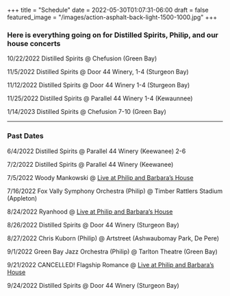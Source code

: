 +++
title = "Schedule"
date = 2022-05-30T01:07:31-06:00
draft = false
featured_image = "/images/action-asphalt-back-light-1500-1000.jpg"
+++
### Here is everything going on for Distilled Spirits, Philip, and our house concerts



10/22/2022 Distilled Spirits @ Chefusion (Green Bay)

11/5/2022 Distilled Spirits @ Door 44 Winery, 1-4 (Sturgeon Bay)

11/12/2022 Distilled Spirits @ Door 44 Winery 1-4 (Sturgeon Bay)

11/25/2022 Distilled Spirits @ Parallel 44 Winery 1-4 (Kewaunnee)

1/14/2023 Distilled Spirits @ Chefusion 7-10 (Green Bay)

---
### Past Dates

6/4/2022 Distilled Spirits @ Parallel 44 Winery (Keewanee) 2-6

7/2/2022 Distilled Spirits @ Parallel 44 Winery (Keewanee)

7/5/2022 Woody Mankowski @ [Live at Philip and Barbara’s House](/pages/house-concerts/woody-mankowski)

7/16/2022 Fox Vally Symphony Orchestra (Philip) @ Timber Rattlers Stadium (Appleton)

8/24/2022 Ryanhood @ [Live at Philip and Barbara’s House](/pages/house-concerts/ryanhood)


8/26/2022 Distilled Spirits @ Door 44 Winery (Sturgeon Bay)

8/27/2022 Chris Kuborn (Philip) @ Artstreet (Ashwaubomay Park, De Pere)

9/1/2022 Green Bay Jazz Orchestra (Philip) @ Tarlton Theatre (Green Bay)

9/21/2022 CANCELLED! Flagship Romance @ [Live at Philip and Barbara’s House](#)

9/24/2022 Distilled Spirits @ Door 44 Winery (Sturgeon Bay)



